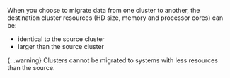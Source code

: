When you choose to migrate data from one cluster to another, the destination cluster resources (HD size, memory and processor cores) can be:
* identical to the source cluster
* larger than the source cluster

{: .warning}
Clusters cannot be migrated to systems with less resources than the source.
